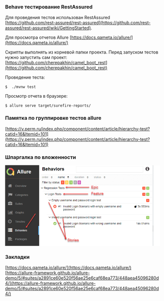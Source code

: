 ### Behave тестирование RestAssured

Для проведения тестов использован RestAssured<br/>
 [https://github.com/rest-assured/rest-assured](https://github.com/rest-assured/rest-assured/wiki/GettingStarted).

Для просмотра отчетов Allure [https://docs.qameta.io/allure/](https://docs.qameta.io/allure/)

Скрипты выполнять из корневой папки проекта. 
Перед запуском тестов нужно запустить сам проект:
[https://github.com/cherepakhin/camel_boot_rest](https://github.com/cherepakhin/camel_boot_rest)

Проведение теста:

```shell
$  ./mvnw test
```

Просмотр отчета в браузере:

```shell
$ allure serve target/surefire-reports/
```

### Памятка по группировке тестов allure

[https://v.perm.ru/index.php/component/content/article/hierarchy-test?catid=16&Itemid=101](https://v.perm.ru/index.php/component/content/article/hierarchy-test?catid=16&Itemid=101)


### Шпаргалка по вложенности

![Epic-Feature-Story](doc/hierarchy.png)

### Закладки

[https://docs.qameta.io/allure/](https://docs.qameta.io/allure/)
[https://allure-framework.github.io/allure-demo/5/#suites/a2891ce60e520f56ae25e6caf68ea773/448aea45096280d4/](https://allure-framework.github.io/allure-demo/5/#suites/a2891ce60e520f56ae25e6caf68ea773/448aea45096280d4/)



